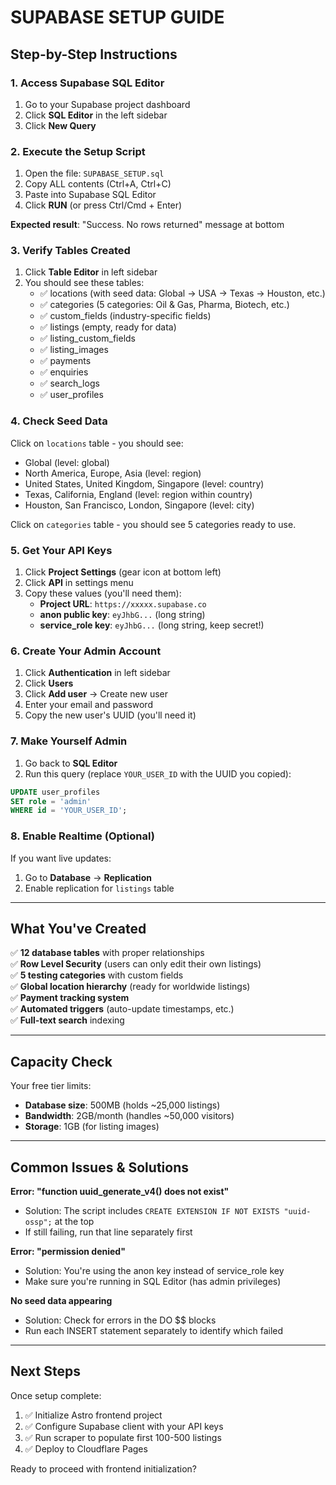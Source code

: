 # SUPABASE SETUP GUIDE

## Step-by-Step Instructions

### 1. Access Supabase SQL Editor
1. Go to your Supabase project dashboard
2. Click **SQL Editor** in the left sidebar
3. Click **New Query**

### 2. Execute the Setup Script
1. Open the file: `SUPABASE_SETUP.sql`
2. Copy ALL contents (Ctrl+A, Ctrl+C)
3. Paste into Supabase SQL Editor
4. Click **RUN** (or press Ctrl/Cmd + Enter)

**Expected result**: "Success. No rows returned" message at bottom

### 3. Verify Tables Created
1. Click **Table Editor** in left sidebar
2. You should see these tables:
   - ✅ locations (with seed data: Global → USA → Texas → Houston, etc.)
   - ✅ categories (5 categories: Oil & Gas, Pharma, Biotech, etc.)
   - ✅ custom_fields (industry-specific fields)
   - ✅ listings (empty, ready for data)
   - ✅ listing_custom_fields
   - ✅ listing_images
   - ✅ payments
   - ✅ enquiries
   - ✅ search_logs
   - ✅ user_profiles

### 4. Check Seed Data
Click on `locations` table - you should see:
- Global (level: global)
- North America, Europe, Asia (level: region)
- United States, United Kingdom, Singapore (level: country)
- Texas, California, England (level: region within country)
- Houston, San Francisco, London, Singapore (level: city)

Click on `categories` table - you should see 5 categories ready to use.

### 5. Get Your API Keys
1. Click **Project Settings** (gear icon at bottom left)
2. Click **API** in settings menu
3. Copy these values (you'll need them):
   - **Project URL**: `https://xxxxx.supabase.co`
   - **anon public key**: `eyJhbG...` (long string)
   - **service_role key**: `eyJhbG...` (long string, keep secret!)

### 6. Create Your Admin Account
1. Click **Authentication** in left sidebar
2. Click **Users**
3. Click **Add user** → Create new user
4. Enter your email and password
5. Copy the new user's UUID (you'll need it)

### 7. Make Yourself Admin
1. Go back to **SQL Editor**
2. Run this query (replace `YOUR_USER_ID` with the UUID you copied):

```sql
UPDATE user_profiles
SET role = 'admin'
WHERE id = 'YOUR_USER_ID';
```

### 8. Enable Realtime (Optional)
If you want live updates:
1. Go to **Database** → **Replication**
2. Enable replication for `listings` table

---

## What You've Created

✅ **12 database tables** with proper relationships  
✅ **Row Level Security** (users can only edit their own listings)  
✅ **5 testing categories** with custom fields  
✅ **Global location hierarchy** (ready for worldwide listings)  
✅ **Payment tracking system**  
✅ **Automated triggers** (auto-update timestamps, etc.)  
✅ **Full-text search** indexing

---

## Capacity Check

Your free tier limits:
- **Database size**: 500MB (holds ~25,000 listings)
- **Bandwidth**: 2GB/month (handles ~50,000 visitors)
- **Storage**: 1GB (for listing images)

---

## Common Issues & Solutions

**Error: "function uuid_generate_v4() does not exist"**
- Solution: The script includes `CREATE EXTENSION IF NOT EXISTS "uuid-ossp";` at the top
- If still failing, run that line separately first

**Error: "permission denied"**
- Solution: You're using the anon key instead of service_role key
- Make sure you're running in SQL Editor (has admin privileges)

**No seed data appearing**
- Solution: Check for errors in the DO $$ blocks
- Run each INSERT statement separately to identify which failed

---

## Next Steps

Once setup complete:

1. ✅ Initialize Astro frontend project
2. ✅ Configure Supabase client with your API keys
3. ✅ Run scraper to populate first 100-500 listings
4. ✅ Deploy to Cloudflare Pages

Ready to proceed with frontend initialization?
